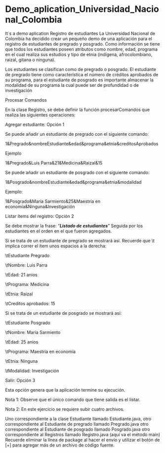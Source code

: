 # Demo_aplication_Universidad_Nacional_Colombia
It´s a demo aplication 
Registro de estudiantes
La Universidad Nacional de Colombia ha decidido crear un pequeño demo de una aplicación para el registro de estudiantes de pregrado 
y posgrado. Como información se tiene que todos los estudiantes poseen atributos como nombre, edad, programa en el cual realiza sus estudios y tipo de etnia (indígena,
afrocolombiano, raizal, gitana o ninguna).

Los estudiantes se clasifican como de pregrado o posgrado. El estudiante de pregrado tiene como característica el número de créditos aprobados de su programa, para el 
estudiante de posgrado es importante almacenar la modalidad de su programa la cual puede ser de profundidad o de investigación


Procesar Comandos

En la clase Registro, se debe definir la función procesarComandos que realiza las siguientes operaciones:

Agregar estudiante: Opción 1

Se puede añadir un estudiante de pregrado con el siguiente comando:

1&Pregrado&nombreEstudiante&edad&programa&etnia&creditosAprobados

Ejemplo

1&Pregrado&Luis Parra&21&Medicina&Raizal&15

Se puede añadir un estudiante de posgrado con el siguiente comando:

1&Posgrado&nombreEstudiante&edad&programa&etnia&modalidad

 Ejemplo:

1&Posgrado&María Sarmiento&25&Maestría en economía&Ninguna&Investigación

 

Listar ítems del registro: Opción 2

Se debe mostrar la frase: “***Listado de estudiantes***” Seguida por los estudiantes en el orden en el que fueron agregados.

Si se trata de un estudiante de pregrado se mostrará así. Recuerde que \t implica correr el ítem unos espacios a la derecha:

\tEstudiante Pregrado

\tNombre: Luis Parra

\tEdad: 21 anios

\tPrograma: Medicina

\tEtnia: Raizal

\tCreditos aprobados: 15

Si se trata de un estudiante de posgrado se mostrará así:

\tEstudiante Posgrado

\tNombre: María Sarmiento

\tEdad: 25 anios

\tPrograma: Maestría en economía

\tEtnia: Ninguna

\tModalidad: Investigación



Salir: Opción 3

Esta opción genera que la aplicación termine su ejecución.



Nota 1: Observe que el único comando que tiene salida es el listar.

Nota 2: En este ejercicio se requiere subir cuatro archivos. 

Uno correspondiente a la clase Estudiante llamado  Estudiante.java,
otro correspondiente al Estudiante de pregrado llamado  Pregrado.java
otro correspondiente al Estudiante de posgrado llamado  Posgrado.java
otro correspondiente al Registros llamado Registro.java (aquí va el método main)
Recuerde eliminar la línea de package al hacer el envío y utilizar el botón de [+] para agregar más de un archivo de código fuente. 
 
